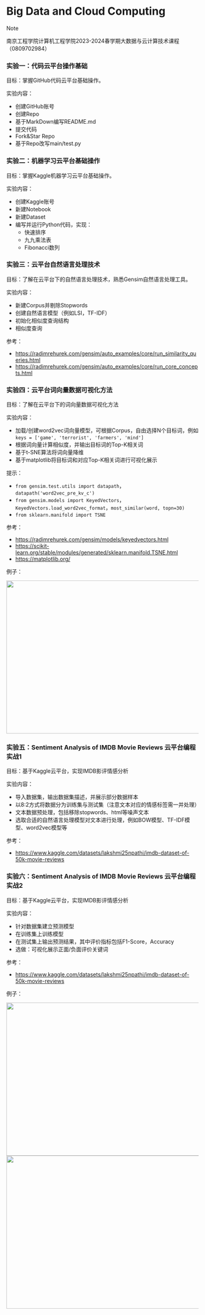 # Big Data and Cloud Computing

> [!NOTE] 
> 南京工程学院计算机工程学院2023-2024春学期大数据与云计算技术课程（0809702984）




### 实验一：代码云平台操作基础

目标：掌握GitHub代码云平台基础操作。

实验内容：
- 创建GitHub账号
- 创建Repo
- 基于MarkDown编写README.md
- 提交代码
- Fork&Star Repo
- 基于Repo改写main/test.py

### 实验二：机器学习云平台基础操作

目标：掌握Kaggle机器学习云平台基础操作。

实验内容：
- 创建Kaggle账号
- 新建Notebook
- 新建Dataset
- 编写并运行Python代码，实现：
  - 快速排序
  - 九九乘法表
  - Fibonacci数列

### 实验三：云平台自然语言处理技术

目标：了解在云平台下的自然语言处理技术，熟悉Gensim自然语言处理工具。

实验内容：
- 新建Corpus并剔除Stopwords
- 创建自然语言模型（例如LSI，TF-IDF）
- 初始化相似度查询结构
- 相似度查询

参考：
- https://radimrehurek.com/gensim/auto_examples/core/run_similarity_queries.html
- https://radimrehurek.com/gensim/auto_examples/core/run_core_concepts.html

### 实验四：云平台词向量数据可视化方法

目标：了解在云平台下的词向量数据可视化方法

实验内容：
- 加载/创建word2vec词向量模型，可根据Corpus，自由选择N个目标词，例如 `keys = ['game', 'terrorist', 'farmers', 'mind']`
- 根据词向量计算相似度，并输出目标词的Top-K相关词
- 基于t-SNE算法将词向量降维
- 基于matplotlib将目标词和对应Top-K相关词进行可视化展示

提示：
- `from gensim.test.utils import datapath`，`datapath('word2vec_pre_kv_c')`
- `from gensim.models import KeyedVectors`，`KeyedVectors.load_word2vec_format`，`most_similar(word, topn=30)`
- `from sklearn.manifold import TSNE`

参考：
- https://radimrehurek.com/gensim/models/keyedvectors.html
- https://scikit-learn.org/stable/modules/generated/sklearn.manifold.TSNE.html
- https://matplotlib.org/

例子：

<img src="https://github.com/cuishicheng/Big-Data-and-Cloud-Computing/blob/main/main/example4.png" width="600" height="400">

### 实验五：Sentiment Analysis of IMDB Movie Reviews 云平台编程实战1

目标：基于Kaggle云平台，实现IMDB影评情感分析

实验内容：
- 导入数据集，输出数据集描述，并展示部分数据样本
- 以8:2方式将数据分为训练集与测试集（注意文本对应的情感标签需一并处理）
- 文本数据预处理，包括移除stopwords、html等噪声文本
- 选取合适的自然语言处理模型对文本进行处理，例如BOW模型、TF-IDF模型、word2vec模型等

参考：
- https://www.kaggle.com/datasets/lakshmi25npathi/imdb-dataset-of-50k-movie-reviews

### 实验六：Sentiment Analysis of IMDB Movie Reviews 云平台编程实战2

目标：基于Kaggle云平台，实现IMDB影评情感分析

实验内容：
- 针对数据集建立预测模型
- 在训练集上训练模型
- 在测试集上输出预测结果，其中评价指标包括F1-Score，Accuracy
- 选做：可视化展示正面/负面评价关键词

参考：
- https://www.kaggle.com/datasets/lakshmi25npathi/imdb-dataset-of-50k-movie-reviews

例子：

<img src="https://github.com/cuishicheng/Big-Data-and-Cloud-Computing/blob/main/main/example6-1.png" width="800" height="400">

<img src="https://github.com/cuishicheng/Big-Data-and-Cloud-Computing/blob/main/main/example6-2.png" width="800" height="400">
